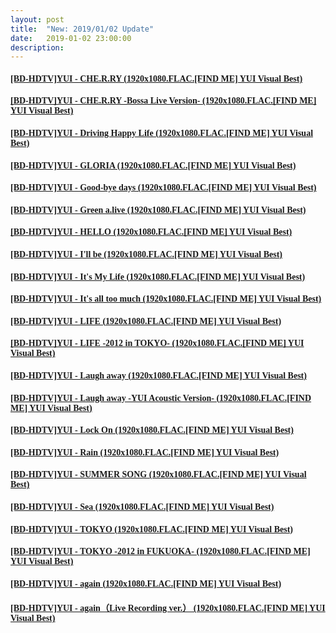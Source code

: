 ```yaml
---
layout: post
title:  "New: 2019/01/02 Update"
date:   2019-01-02 23:00:00
description: 
---
```


#### [<font face="Microsoft YaHi UI">[BD-HDTV]YUI - CHE.R.RY (1920x1080.FLAC.[FIND ME] YUI Visual Best)</font>](https://share.weiyun.com/5oJz5xF)  

<ul></ul>

#### [<font face="Microsoft YaHi UI">[BD-HDTV]YUI - CHE.R.RY -Bossa Live Version- (1920x1080.FLAC.[FIND ME] YUI Visual Best)</font>](https://share.weiyun.com/5qkobo5)  

<ul></ul>

#### [<font face="Microsoft YaHi UI">[BD-HDTV]YUI - Driving Happy Life (1920x1080.FLAC.[FIND ME] YUI Visual Best)</font>](https://share.weiyun.com/5ynqHqL)  

<ul></ul>

#### [<font face="Microsoft YaHi UI">[BD-HDTV]YUI - GLORIA (1920x1080.FLAC.[FIND ME] YUI Visual Best)</font>](https://share.weiyun.com/517NnSf)  

<ul></ul>

#### [<font face="Microsoft YaHi UI">[BD-HDTV]YUI - Good-bye days (1920x1080.FLAC.[FIND ME] YUI Visual Best)</font>](https://share.weiyun.com/5GBhheX)  

<ul></ul>

#### [<font face="Microsoft YaHi UI">[BD-HDTV]YUI - Green a.live (1920x1080.FLAC.[FIND ME] YUI Visual Best)</font>](https://share.weiyun.com/5WqHZK7)  

<ul></ul>


#### [<font face="Microsoft YaHi UI">[BD-HDTV]YUI - HELLO (1920x1080.FLAC.[FIND ME] YUI Visual Best)</font>](https://share.weiyun.com/5m8CYuq)  

<ul></ul>

#### [<font face="Microsoft YaHi UI">[BD-HDTV]YUI - I'll be (1920x1080.FLAC.[FIND ME] YUI Visual Best)</font>](https://share.weiyun.com/5Di1oRU)  

<ul></ul>

#### [<font face="Microsoft YaHi UI">[BD-HDTV]YUI - It's My Life (1920x1080.FLAC.[FIND ME] YUI Visual Best)</font>](https://share.weiyun.com/5Iv70ue)  

<ul></ul>

#### [<font face="Microsoft YaHi UI">[BD-HDTV]YUI - It's all too much (1920x1080.FLAC.[FIND ME] YUI Visual Best)</font>](https://share.weiyun.com/5zNcSUN)  

<ul></ul>

#### [<font face="Microsoft YaHi UI">[BD-HDTV]YUI - LIFE (1920x1080.FLAC.[FIND ME] YUI Visual Best)</font>](https://share.weiyun.com/5Z0zg9F)  

<ul></ul>

#### [<font face="Microsoft YaHi UI">[BD-HDTV]YUI - LIFE -2012 in TOKYO- (1920x1080.FLAC.[FIND ME] YUI Visual Best)</font>](https://share.weiyun.com/5f9ysfj)  

<ul></ul>

#### [<font face="Microsoft YaHi UI">[BD-HDTV]YUI - Laugh away (1920x1080.FLAC.[FIND ME] YUI Visual Best)</font>](https://share.weiyun.com/5YMEETv)  

<ul></ul>

#### [<font face="Microsoft YaHi UI">[BD-HDTV]YUI - Laugh away -YUI Acoustic Version- (1920x1080.FLAC.[FIND ME] YUI Visual Best)</font>](https://share.weiyun.com/5xd4Gey)  

<ul></ul>

#### [<font face="Microsoft YaHi UI">[BD-HDTV]YUI - Lock On (1920x1080.FLAC.[FIND ME] YUI Visual Best)</font>](https://share.weiyun.com/5Rb0RYU)  

<ul></ul>

#### [<font face="Microsoft YaHi UI">[BD-HDTV]YUI - Rain (1920x1080.FLAC.[FIND ME] YUI Visual Best)</font>](https://share.weiyun.com/5CT1nmV)  

<ul></ul>

#### [<font face="Microsoft YaHi UI">[BD-HDTV]YUI - SUMMER SONG (1920x1080.FLAC.[FIND ME] YUI Visual Best)</font>](https://share.weiyun.com/5jQMr6i)  

<ul></ul>

#### [<font face="Microsoft YaHi UI">[BD-HDTV]YUI - Sea (1920x1080.FLAC.[FIND ME] YUI Visual Best)</font>](https://share.weiyun.com/5InWLQ4)  

<ul></ul>

#### [<font face="Microsoft YaHi UI">[BD-HDTV]YUI - TOKYO (1920x1080.FLAC.[FIND ME] YUI Visual Best)</font>](https://share.weiyun.com/52GlD0N)  

<ul></ul>

#### [<font face="Microsoft YaHi UI">[BD-HDTV]YUI - TOKYO -2012 in FUKUOKA- (1920x1080.FLAC.[FIND ME] YUI Visual Best)</font>](https://share.weiyun.com/5fcWNtY)  

<ul></ul>

#### [<font face="Microsoft YaHi UI">[BD-HDTV]YUI - again (1920x1080.FLAC.[FIND ME] YUI Visual Best)</font>](https://share.weiyun.com/5j5Wn9S)  

<ul></ul>

#### [<font face="Microsoft YaHi UI">[BD-HDTV]YUI - again（Live Recording ver.） (1920x1080.FLAC.[FIND ME] YUI Visual Best)</font>](https://share.weiyun.com/51ucz42)  
